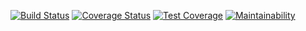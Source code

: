 [![Build Status](https://travis-ci.com/chuxmykel/api.svg?branch=master)](https://travis-ci.com/chuxmykel/api)  [![Coverage Status](https://coveralls.io/repos/github/chuxmykel/api/badge.svg?branch=master)](https://coveralls.io/github/chuxmykel/api?branch=master)  [![Test Coverage](https://api.codeclimate.com/v1/badges/9d017c568d89cf606f77/test_coverage)](https://codeclimate.com/github/chuxmykel/api/test_coverage)  [![Maintainability](https://api.codeclimate.com/v1/badges/9d017c568d89cf606f77/maintainability)](https://codeclimate.com/github/chuxmykel/api/maintainability)